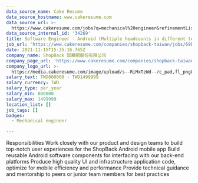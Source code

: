 ```yaml
---
data_source_name: Cake Resume
data_source_hostname: www.cakeresume.com
data_source_url: >-
  https://www.cakeresume.com/jobs?q=mechanical%20engineer&refinementList%5Blang_name%5D%5B0%5D=English&refinementList%5Bsalary_type%5D=per_year&range%5Bsalary_range%5D%5Bmin%5D=1000000&page=3
data_source_internal_id: '34269'
title: Software Engineer - Android (Multiple headcounts in different teams)
job_url: 'https://www.cakeresume.com/companies/shopback-taiwan/jobs/69b2fa'
date: 2021-11-15T15:35:16.765Z
company_name: ShopBack 回饋網股份有限公司
company_page_url: 'https://www.cakeresume.com/companies/shopback-taiwan'
company_logo_url: >-
  https://media.cakeresume.com/image/upload/s--RiMxTzWd--/c_pad,fl_png8,h_200,w_200/v1657599645/hma3pimzrdw1b4eq527q.png
salary_text: TWD800000 - TWD1499999
salary_currency: TWD
salary_type: per_year
salary_min: 800000
salary_max: 1499999
location_list: []
job_tags: []
badges:
  - Mechanical engineer

---
```


Responsibilities Work closely with our product and design teams to build top-notch user experiences for the ShopBack Android mobile app Build reusable Android software components for interfacing with our back-end platforms Produce high quality UI and infrastructure application code, optimize for mobile efficiency and performance Provide technical guidance and mentorship to peers or junior team members for best practices